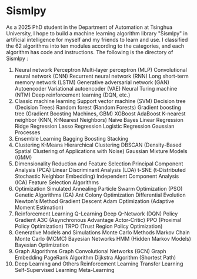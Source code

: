 # Sismlpy
As a 2025 PhD student in the Department of Automation at Tsinghua University, I hope to build a machine learning algorithm library "Sismlpy" in artificial intelligence for myself and my friends to learn and use.
I classified the 62 algorithms into ten modules according to the categories, and each algorithm has code and instructions.
The following is the directory of Sismlpy :
1. Neural network
	Perceptron
	Multi-layer perceptron (MLP)
	Convolutional neural network (CNN)
	Recurrent neural network (RNN)
	Long short-term memory network (LSTM)
	Generative adversarial network (GAN)
	Autoencoder
	Variational autoencoder (VAE)
	Neural Turing machine (NTM)
	Deep reinforcement learning (DQN, etc.)
2. Classic machine learning
	Support vector machine (SVM)
	Decision tree (Decision Trees)
	Random forest (Random Forests)
	Gradient boosting tree (Gradient Boosting Machines, GBM)
	XGBoost
	AdaBoost
	K-nearest neighbor (KNN, K-Nearest Neighbors)
	Naive Bayes
	Linear Regression
	Ridge Regression
	Lasso Regression
	Logistic Regression
	Gaussian Processes
3. Ensemble Learning
	Bagging
	Boosting
	Stacking
4. Clustering
	K-Means
	Hierarchical Clustering
	DBSCAN (Density-Based Spatial Clustering of Applications with Noise)
	Gaussian Mixture Models (GMM)
5. Dimensionality Reduction and Feature Selection
	Principal Component Analysis (PCA)
	Linear Discriminant Analysis (LDA)
	t-SNE (t-Distributed Stochastic Neighbor Embedding)
	Independent Component Analysis (ICA)
	Feature Selection Algorithms
6. Optimization
	Simulated Annealing
	Particle Swarm Optimization (PSO)
	Genetic Algorithms (GA)
	Ant Colony Optimization
	Differential Evolution
	Newton's Method
	Gradient Descent
	Adam Optimization (Adaptive Moment Estimation)
7. Reinforcement Learning
	Q-Learning
	Deep Q-Network (DQN)
	Policy Gradient
	A3C (Asynchronous Advantage Actor-Critic)
	PPO (Proximal Policy Optimization)
	TRPO (Trust Region Policy Optimization)
8. Generative Models and Simulations
	Monte Carlo Methods
	Markov Chain Monte Carlo (MCMC)
	Bayesian Networks
	HMM (Hidden Markov Models)
	Bayesian Optimization
9. Graph Algorithms
	Graph Convolutional Networks (GCN)
	Graph Embedding
	PageRank Algorithm
	Dijkstra Algorithm (Shortest Path)
10. Deep Learning and Others
	Reinforcement Learning
	Transfer Learning
	Self-Supervised Learning
	Meta-Learning
